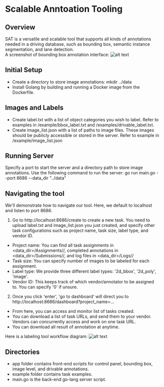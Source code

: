 # Scalable Anntoation Tooling

## Overview ##
SAT is a versatile and scalable tool that supports all kinds of annotations needed in a driving database, such as bounding box, semantic instance segmentation, and lane detection.  
A screenshot of bounding box annotation interface:
![alt text](/example/bbox_tool.jpg)

## Initial Setup ##
* Create a directory to store image annotations: 
mkdir ../data
* Install Golang by building and running a Docker image from the 
Dockerfile.  

## Images and Labels ##
* Create label.txt with a list of object categories you wish to label. 
Refer to examples in /example/bbox_label.txt and /examples/drivable_label.txt. 
* Create image_list.json with a list of paths to image files. These images 
should be publicly accessible or stored in the server. Refer to example in
/example/image_list.json

## Running Server ##
Specify a port to start the server and a directory path to store 
image annotations. Use the following command to run the server:
go run main.go --port 8686 --data_dir "../data"

## Navigating the tool ##
We'll demonstrate how to navigate our tool. Here, we default to localhost and 
listen to port 8686.

1. Go to http://localhost:8686/create to create a new task. You need to 
upload label.txt and image_list.json you just created, and specify other 
task configurations such as project name, task size, label type, and vendor ID. 
* Project name: You can find all task assignments in 
<data_dir>/Assignments/<project name>/, completed annotations in  
<data_dir>/Submissions/<project name>/, and log files in 
<data_dir>/Logs/<project name>/
* Task size: You can specify number of images to be labeled for each assignment.
* Label type: We provide three different label types: '2d_bbox', '2d_poly', 'image'.
* Vendor ID: This keeps track of which vendor/annotator to be assigned to. 
You can specify '0' if unsure.

2. Once you click 'enter', 'go to dashboard' will direct you to 
http://localhost:8686/dashboard?project_name=<project 
name>... 
* From here, you can access and monitor list of tasks 
created. 
* You can download a list of task URLs, and send them to your 
vendor. Vendors can concurrently access and work on one task URL. 
* You can download all result of annotation at anytime.

Here is a labeling tool workflow diagram:
![alt text](/example/workflow.jpg) 

## Directories ##
* app folder contains front-end scripts for control panel, bounding box, 
image level, and drivable annotations.
* example folder contains task examples.
* main.go is the back-end go-lang server script.

